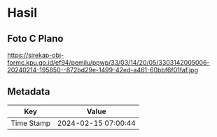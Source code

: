 # Hasil

## Foto C Plano

https://sirekap-obj-formc.kpu.go.id/ef94/pemilu/ppwp/33/03/14/20/05/3303142005006-20240214-195850--872bd29e-1499-42ed-a461-60bbf6f01faf.jpg


## Metadata

| Key        | Value               |
| ---------- | ------------------- |
| Time Stamp | 2024-02-15 07:00:44 |



